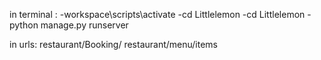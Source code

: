 in terminal :
-workspace\scripts\activate
-cd Littlelemon
-cd Littlelemon
-python manage.py runserver

in urls:
restaurant/Booking/
restaurant/menu/items